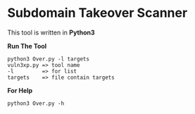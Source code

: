 # Subdomain Takeover Scanner



This tool is written in **Python3**

**Run The Tool**

    python3 Over.py -l targets
    vuln3xp.py => tool name
    -l         => for list 
    targets    => file contain targets

**For Help**

    python3 Over.py -h
